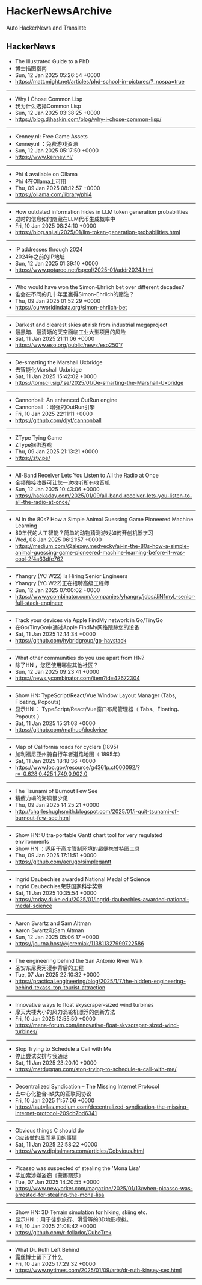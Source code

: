 # HackerNewsArchive
Auto HackerNews and Translate

## HackerNews
* The Illustrated Guide to a PhD
* 博士插图指南
* Sun, 12 Jan 2025 05:26:54 +0000
* https://matt.might.net/articles/phd-school-in-pictures/?_nospa=true
----
* Why I Chose Common Lisp
* 我为什么选择Common Lisp
* Sun, 12 Jan 2025 03:38:25 +0000
* https://blog.djhaskin.com/blog/why-i-chose-common-lisp/
----
* Kenney.nl: Free Game Assets
* Kenney.nl ：免费游戏资源
* Sun, 12 Jan 2025 05:17:50 +0000
* https://www.kenney.nl/
----
* Phi 4 available on Ollama
* Phi 4在Ollama上可用
* Thu, 09 Jan 2025 08:12:57 +0000
* https://ollama.com/library/phi4
----
* How outdated information hides in LLM token generation probabilities
* 过时的信息如何隐藏在LLM代币生成概率中
* Fri, 10 Jan 2025 08:24:10 +0000
* https://blog.anj.ai/2025/01/llm-token-generation-probabilities.html
----
* IP addresses through 2024
* 2024年之前的IP地址
* Sun, 12 Jan 2025 01:39:10 +0000
* https://www.potaroo.net/ispcol/2025-01/addr2024.html
----
* Who would have won the Simon-Ehrlich bet over different decades?
* 谁会在不同的几十年里赢得Simon-Ehrlich的赌注？
* Thu, 09 Jan 2025 01:52:29 +0000
* https://ourworldindata.org/simon-ehrlich-bet
----
* Darkest and clearest skies at risk from industrial megaproject
* 最黑暗、最清晰的天空面临工业大型项目的风险
* Sat, 11 Jan 2025 21:11:06 +0000
* https://www.eso.org/public/news/eso2501/
----
* De-smarting the Marshall Uxbridge
* 去智能化Marshall Uxbridge
* Sat, 11 Jan 2025 15:42:02 +0000
* https://tomscii.sig7.se/2025/01/De-smarting-the-Marshall-Uxbridge
----
* Cannonball: An enhanced OutRun engine
* Cannonball ：增强的OutRun引擎
* Fri, 10 Jan 2025 22:11:11 +0000
* https://github.com/djyt/cannonball
----
* ZType Tying Game
* ZType捆绑游戏
* Thu, 09 Jan 2025 21:13:21 +0000
* https://zty.pe/
----
* All-Band Receiver Lets You Listen to All the Radio at Once
* 全频段接收器可让您一次收听所有收音机
* Sun, 12 Jan 2025 10:43:06 +0000
* https://hackaday.com/2025/01/09/all-band-receiver-lets-you-listen-to-all-the-radio-at-once/
----
* AI in the 80s? How a Simple Animal Guessing Game Pioneered Machine Learning
* 80年代的人工智能？简单的动物猜测游戏如何开创机器学习
* Wed, 08 Jan 2025 06:21:57 +0000
* https://medium.com/@alexey.medvecky/ai-in-the-80s-how-a-simple-animal-guessing-game-pioneered-machine-learning-before-it-was-cool-2f4a63dfe762
----
* Yhangry (YC W22) Is Hiring Senior Engineers
* Yhangry (YC W22)正在招聘高级工程师
* Sun, 12 Jan 2025 07:00:02 +0000
* https://www.ycombinator.com/companies/yhangry/jobs/JiN1myL-senior-full-stack-engineer
----
* Track your devices via Apple FindMy network in Go/TinyGo
* 在Go/TinyGo中通过Apple FindMy网络跟踪您的设备
* Sat, 11 Jan 2025 12:14:34 +0000
* https://github.com/hybridgroup/go-haystack
----
* What other communities do you use apart from HN?
* 除了HN ，您还使用哪些其他社区？
* Sun, 12 Jan 2025 09:23:41 +0000
* https://news.ycombinator.com/item?id=42672304
----
* Show HN: TypeScript/React/Vue Window Layout Manager (Tabs, Floating, Popouts)
* 显示HN ： TypeScript/React/Vue窗口布局管理器（ Tabs、Floating、Popouts ）
* Sat, 11 Jan 2025 15:31:03 +0000
* https://github.com/mathuo/dockview
----
* Map of California roads for cyclers (1895)
* 加利福尼亚州骑自行车者道路地图（ 1895年）
* Sat, 11 Jan 2025 18:18:36 +0000
* https://www.loc.gov/resource/g4361p.ct000092/?r=-0.628,0.425,1.749,0.902,0
----
* The Tsunami of Burnout Few See
* 精疲力竭的海啸很少见
* Thu, 09 Jan 2025 14:25:21 +0000
* http://charleshughsmith.blogspot.com/2025/01/i-quit-tsunami-of-burnout-few-see.html
----
* Show HN: Ultra-portable Gantt chart tool for very regulated environments
* Show HN ：适用于高度管制环境的超便携甘特图工具
* Thu, 09 Jan 2025 17:11:51 +0000
* https://github.com/aerugo/simplegantt
----
* Ingrid Daubechies awarded National Medal of Science
* Ingrid Daubechies荣获国家科学奖章
* Sat, 11 Jan 2025 10:35:54 +0000
* https://today.duke.edu/2025/01/ingrid-daubechies-awarded-national-medal-science
----
* Aaron Swartz and Sam Altman
* Aaron Swartz和Sam Altman
* Sun, 12 Jan 2025 05:06:17 +0000
* https://journa.host/@jeremiak/113811327999722586
----
* The engineering behind the San Antonio River Walk
* 圣安东尼奥河漫步背后的工程
* Tue, 07 Jan 2025 22:10:32 +0000
* https://practical.engineering/blog/2025/1/7/the-hidden-engineering-behind-texass-top-tourist-attraction
----
* Innovative ways to float skyscraper-sized wind turbines
* 摩天大楼大小的风力涡轮机漂浮的创新方法
* Fri, 10 Jan 2025 12:55:50 +0000
* https://mena-forum.com/innovative-float-skyscraper-sized-wind-turbines/
----
* Stop Trying to Schedule a Call with Me
* 停止尝试安排与我通话
* Sat, 11 Jan 2025 23:20:10 +0000
* https://matduggan.com/stop-trying-to-schedule-a-call-with-me/
----
* Decentralized Syndication – The Missing Internet Protocol
* 去中心化整合–缺失的互联网协议
* Fri, 10 Jan 2025 11:57:06 +0000
* https://tautvilas.medium.com/decentralized-syndication-the-missing-internet-protocol-209cb7bd6341
----
* Obvious things C should do
* C应该做的显而易见的事情
* Sat, 11 Jan 2025 22:58:22 +0000
* https://www.digitalmars.com/articles/Cobvious.html
----
* Picasso was suspected of stealing the 'Mona Lisa'
* 毕加索涉嫌盗窃《蒙娜丽莎》
* Tue, 07 Jan 2025 14:20:55 +0000
* https://www.newyorker.com/magazine/2025/01/13/when-picasso-was-arrested-for-stealing-the-mona-lisa
----
* Show HN: 3D Terrain simulation for hiking, skiing etc.
* 显示HN ：用于徒步旅行、滑雪等的3D地形模拟。
* Fri, 10 Jan 2025 21:08:42 +0000
* https://github.com/r-follador/CubeTrek
----
* What Dr. Ruth Left Behind
* 露丝博士留下了什么
* Fri, 10 Jan 2025 17:29:32 +0000
* https://www.nytimes.com/2025/01/09/arts/dr-ruth-kinsey-sex.html
----

